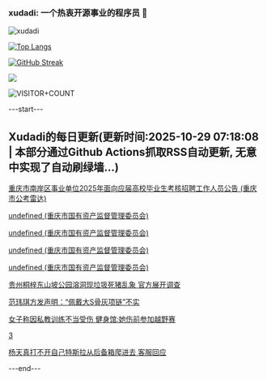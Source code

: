 ### xudadi: 一个热衷开源事业的程序员 👋

![xudadi](https://github-readme-stats-git-masterorgs-github-readme-stats-team.vercel.app/api?username=xudadi)

[![Top Langs](https://github-readme-stats.vercel.app/api/top-langs/?username=xudadi)](https://github.com/anuraghazra/github-readme-stats)

[![GitHub Streak](https://streak-stats.demolab.com?user=xudadi&locale=zh_Hans)](https://git.io/streak-stats)

![](https://raw.githubusercontent.com/xudadi/xudadi/main/assets/github-contribution-grid-snake.svg)

![VISITOR+COUNT](https://komarev.com/ghpvc/?username=xudadi&label=VISITOR+COUNT)


---start---

## Xudadi的每日更新(更新时间:2025-10-29 07:18:08 | 本部分通过Github Actions抓取RSS自动更新, 无意中实现了自动刷绿墙...)

[重庆市南岸区事业单位2025年面向应届高校毕业生考核招聘工作人员公告 (重庆市公考雷达)](https://www.gongkaoleida.com/article/2667143)

[undefined (重庆市国有资产监督管理委员会)](https://dadilab.github.io/feeds/all.xml)

[undefined (重庆市国有资产监督管理委员会)](https://dadilab.github.io/feeds/all.xml)

[undefined (重庆市国有资产监督管理委员会)](https://dadilab.github.io/feeds/all.xml)

[undefined (重庆市国有资产监督管理委员会)](https://dadilab.github.io/feeds/all.xml)

[贵州桐梓东山坡公园溶洞现垃圾死猪乱象 官方展开调查](https://m.163.com/news/article/KD06OGF805345ARG.html)

[范玮琪方发声明：“佩戴大S骨灰项链”不实](https://m.163.com/news/article/KD05NINH05345ARG.html)

[女子称因私教训练不当受伤 健身馆:她伤前参加越野赛](https://m.163.com/news/article/KD00TCNJ051492T3.html)

[3](https://m.163.com/touch/news/sub/domestic)

[杨天真打不开自己特斯拉从后备箱爬进去 客服回应](https://m.163.com/news/article/KCVVIMN0053469LG.html)

---end---
